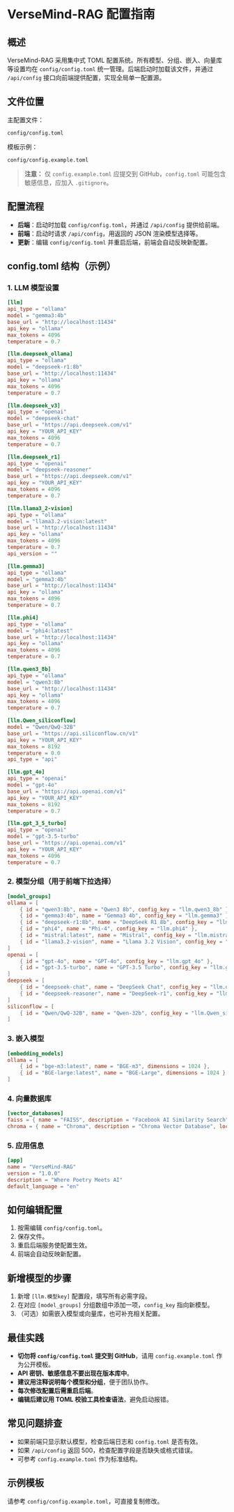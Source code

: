 # VerseMind-RAG 配置指南

## 概述

VerseMind-RAG 采用集中式 TOML 配置系统。所有模型、分组、嵌入、向量库等设置均在 `config/config.toml` 统一管理。后端启动时加载该文件，并通过 `/api/config` 接口向前端提供配置，实现全局单一配置源。

## 文件位置

主配置文件：
```
config/config.toml
```
模板示例：
```
config/config.example.toml
```
> **注意：** 仅 `config.example.toml` 应提交到 GitHub，`config.toml` 可能包含敏感信息，应加入 `.gitignore`。

## 配置流程
- **后端**：启动时加载 `config/config.toml`，并通过 `/api/config` 提供给前端。
- **前端**：启动时请求 `/api/config`，用返回的 JSON 渲染模型选择等。
- **更新**：编辑 `config/config.toml` 并重启后端，前端会自动反映新配置。

## config.toml 结构（示例）

### 1. LLM 模型设置
```toml
[llm]
api_type = "ollama"
model = "gemma3:4b"
base_url = "http://localhost:11434"
api_key = "ollama"
max_tokens = 4096
temperature = 0.7

[llm.deepseek_ollama]
api_type = "ollama"
model = "deepseek-r1:8b"
base_url = "http://localhost:11434"
api_key = "ollama"
max_tokens = 4096
temperature = 0.7

[llm.deepseek_v3]
api_type = "openai"
model = "deepseek-chat"
base_url = "https://api.deepseek.com/v1"
api_key = "YOUR_API_KEY"
max_tokens = 4096
temperature = 0.7

[llm.deepseek_r1]
api_type = "openai"
model = "deepseek-reasoner"
base_url = "https://api.deepseek.com/v1"
api_key = "YOUR_API_KEY"
max_tokens = 4096
temperature = 0.7

[llm.llama3_2-vision]
api_type = "ollama"
model = "llama3.2-vision:latest"
base_url = "http://localhost:11434"
api_key = "ollama"
max_tokens = 4096
temperature = 0.7
api_version = ""

[llm.gemma3]
api_type = "ollama"
model = "gemma3:4b"
base_url = "http://localhost:11434"
api_key = "ollama"
max_tokens = 4096
temperature = 0.7

[llm.phi4]
api_type = "ollama"
model = "phi4:latest"
base_url = "http://localhost:11434"
api_key = "ollama"
max_tokens = 4096
temperature = 0.7

[llm.qwen3_8b]
api_type = "ollama"
model = "qwen3:8b"
base_url = "http://localhost:11434"
api_key = "ollama"
max_tokens = 4096
temperature = 0.7

[llm.Qwen_siliconflow]
model = "Qwen/QwQ-32B"
base_url = "https://api.siliconflow.cn/v1"
api_key = "YOUR_API_KEY"
max_tokens = 8192   
temperature = 0.0
api_type = "api"

[llm.gpt_4o]
api_type = "openai"
model = "gpt-4o"
base_url = "https://api.openai.com/v1"
api_key = "YOUR_API_KEY"
max_tokens = 8192
temperature = 0.7

[llm.gpt_3_5_turbo]
api_type = "openai"
model = "gpt-3.5-turbo"
base_url = "https://api.openai.com/v1"
api_key = "YOUR_API_KEY"
max_tokens = 4096
temperature = 0.7
```

### 2. 模型分组（用于前端下拉选择）
```toml
[model_groups]
ollama = [
    { id = "qwen3:8b", name = "Qwen3 8b", config_key = "llm.qwen3_8b" },    
    { id = "gemma3:4b", name = "Gemma3 4b", config_key = "llm.gemma3" },
    { id = "deepseek-r1:8b", name = "DeepSeek R1 8b", config_key = "llm.deepseek_ollama" },
    { id = "phi4", name = "Phi-4", config_key = "llm.phi4" },
    { id = "mistral:latest", name = "Mistral", config_key = "llm.mistral" },    
    { id = "llama3.2-vision", name = "Llama 3.2 Vision", config_key = "llm.llama3_2_vision" }
]
openai = [
    { id = "gpt-4o", name = "GPT-4o", config_key = "llm.gpt_4o" },
    { id = "gpt-3.5-turbo", name = "GPT-3.5 Turbo", config_key = "llm.gpt_3_5_turbo" }
]
deepseek = [
    { id = "deepseek-chat", name = "DeepSeek Chat", config_key = "llm.deepseek_v3" },
    { id = "deepseek-reasoner", name = "DeepSeek-r1", config_key = "llm.deepseek_r1" }
]
siliconflow = [
    { id = "Qwen/QwQ-32B", name = "Qwen-32b", config_key = "llm.Qwen_siliconflow" }
]
```

### 3. 嵌入模型
```toml
[embedding_models]
ollama = [
    { id = "bge-m3:latest", name = "BGE-m3", dimensions = 1024 },
    { id = "BGE-large:latest", name = "BGE-Large", dimensions = 1024 }
]
```

### 4. 向量数据库
```toml
[vector_databases]
faiss = { name = "FAISS", description = "Facebook AI Similarity Search", local = true }
chroma = { name = "Chroma", description = "Chroma Vector Database", local = true }
```

### 5. 应用信息
```toml
[app]
name = "VerseMind-RAG"
version = "1.0.0"
description = "Where Poetry Meets AI"
default_language = "en"
```

## 如何编辑配置
1. 按需编辑 `config/config.toml`。
2. 保存文件。
3. 重启后端服务使配置生效。
4. 前端会自动反映新配置。

## 新增模型的步骤
1. 新增 `[llm.模型key]` 配置段，填写所有必需字段。
2. 在对应 `[model_groups]` 分组数组中添加一项，`config_key` 指向新模型。
3. （可选）如需嵌入模型或向量库，也可补充相关配置。

## 最佳实践
- **切勿将 `config/config.toml` 提交到 GitHub**，请用 `config.example.toml` 作为公开模板。
- **API 密钥、敏感信息不要出现在版本库中**。
- **建议用注释说明每个模型和分组**，便于团队协作。
- **每次修改配置后需重启后端**。
- **编辑后建议用 TOML 校验工具检查语法**，避免启动报错。

## 常见问题排查
- 如果前端只显示默认模型，检查后端日志和 `config.toml` 是否有效。
- 如果 `/api/config` 返回 500，检查配置字段是否缺失或格式错误。
- 可参考 `config.example.toml` 作为标准结构。

## 示例模板
请参考 `config/config.example.toml`，可直接复制修改。
